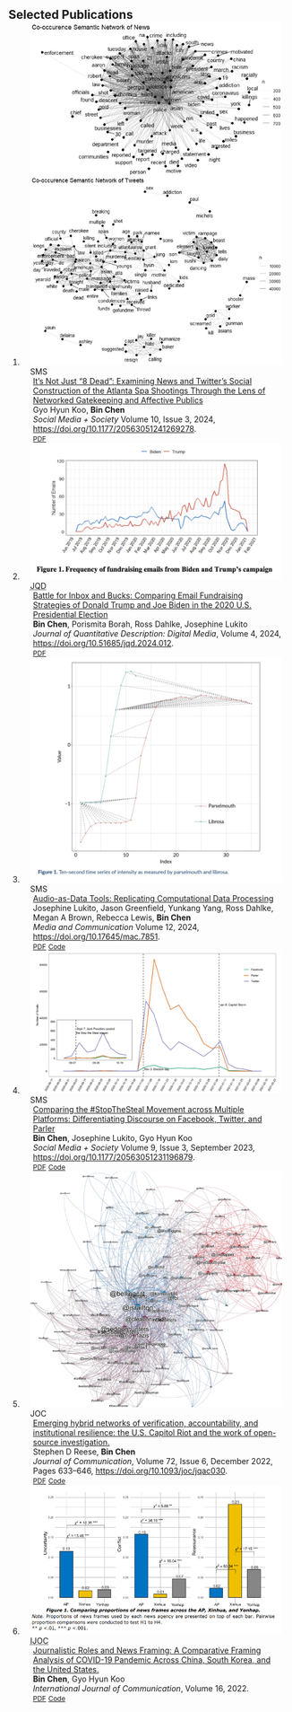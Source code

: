 <h2 id="publications" style="margin: 2px 0px -15px;">Selected Publications</h2>

<div class="publications">
<ol class="bibliography">

<li>
  <div class="pub-row">
    <div class="col-sm-3 abbr" style="position: relative; padding-right: 15px; padding-left: 15px;">
      <img src="assets/img/SMS_ATL.jpeg" class="teaser img-fluid z-depth-1">
      <abbr class="badge">SMS</abbr>
    </div>
    <div class="col-sm-9" style="position: relative; padding-right: 15px; padding-left: 20px;">
      <div class="title">
        <a href="https://journals.sagepub.com/doi/full/10.1177/20563051241269278">It’s Not Just “8 Dead”: Examining News and Twitter’s Social Construction of the Atlanta Spa Shootings Through the Lens of Networked Gatekeeping and Affective Publics</a>
      </div>
      <div class="author">Gyo Hyun Koo, <strong>Bin Chen</strong></div>
      <div class="periodical">
        <em>Social Media + Society</em> Volume 10, Issue 3, 2024, <a href="https://doi.org/10.1177/20563051241269278">https://doi.org/10.1177/20563051241269278</a>.
      </div>
      <div class="links">
        <a href="https://journals.sagepub.com/doi/full/10.1177/20563051241269278" class="btn btn-sm z-depth-0" role="button" target="_blank" style="font-size:12px;">PDF</a>
      </div>
    </div>
  </div>
</li>

<li>
  <div class="pub-row">
    <div class="col-sm-3 abbr" style="position: relative; padding: 0 15px;">
      <img src="assets/img/jqd.jpg" alt="Cover image for article about email fundraising strategies" class="teaser img-fluid z-depth-1">
      <abbr class="badge" title="Journal of Quantitative Description: Digital Media">JQD</abbr>
    </div>
    <div class="col-sm-9" style="position: relative; padding: 0 15px 0 20px;">
      <div class="title">
        <a href="https://journalqd.org/article/view/4299">Battle for Inbox and Bucks: Comparing Email Fundraising Strategies of Donald Trump and Joe Biden in the 2020 U.S. Presidential Election</a>
      </div>
      <div class="author"><strong>Bin Chen</strong>, Porismita Borah, Ross Dahlke, Josephine Lukito</div>
      <div class="periodical">
        <em>Journal of Quantitative Description: Digital Media</em>, Volume 4, 2024, 
        <a href="https://doi.org/10.51685/jqd.2024.012">https://doi.org/10.51685/jqd.2024.012</a>.
      </div>
      <div class="links">
        <a href="https://journalqd.org/article/view/4299/4532" class="btn btn-sm z-depth-0" role="button" target="_blank" rel="noopener noreferrer" style="font-size:12px;">PDF</a>
      </div>
    </div>
  </div>
</li>

<li>
  <div class="pub-row">
    <div class="col-sm-3 abbr" style="position: relative; padding-right: 15px; padding-left: 15px;">
      <img src="assets/img/mac_audio.jpg" alt="Teaser image for MaC publication" class="teaser img-fluid z-depth-1">
      <abbr class="badge">SMS</abbr>
    </div>
    <div class="col-sm-9" style="position: relative; padding-right: 15px; padding-left: 20px;">
      <div class="title">
        <a href="https://www.cogitatiopress.com/mediaandcommunication/article/view/7851">Audio-as-Data Tools: Replicating Computational Data Processing</a>
      </div>
      <div class="author">Josephine Lukito, Jason Greenfield, Yunkang Yang, Ross Dahlke, Megan A Brown, Rebecca Lewis, <strong>Bin Chen</strong></div>
      <div class="periodical">
        <em>Media and Communication</em> Volume 12, 2024, <a href="https://doi.org/10.17645/mac.7851">https://doi.org/10.17645/mac.7851</a>.
      </div>
      <div class="links">
        <a href="https://journals.sagepub.com/doi/10.1177/20563051231196879" class="btn btn-sm z-depth-0" role="button" target="_blank" rel="noopener noreferrer" style="font-size:12px;">PDF</a>
        <a href="https://osf.io/m7ghc/" class="btn btn-sm z-depth-0" role="button" target="_blank" rel="noopener noreferrer" style="font-size:12px;">Code</a>
      </div>
    </div>
  </div>
</li>

<li>
  <div class="pub-row">
    <div class="col-sm-3 abbr" style="position: relative; padding-right: 15px; padding-left: 15px;">
      <img src="assets/img/sms_teaser.png" alt="Teaser image for SMS publication" class="teaser img-fluid z-depth-1">
      <abbr class="badge">SMS</abbr>
    </div>
    <div class="col-sm-9" style="position: relative; padding-right: 15px; padding-left: 20px;">
      <div class="title">
        <a href="https://journals.sagepub.com/doi/10.1177/20563051231196879">Comparing the #StopTheSteal Movement across Multiple Platforms: Differentiating Discourse on Facebook, Twitter, and Parler</a>
      </div>
      <div class="author"><strong>Bin Chen</strong>, Josephine Lukito, Gyo Hyun Koo</div>
      <div class="periodical">
        <em>Social Media + Society</em> Volume 9, Issue 3, September 2023, <a href="https://doi.org/10.1177/20563051231196879">https://doi.org/10.1177/20563051231196879</a>.
      </div>
      <div class="links">
        <a href="https://journals.sagepub.com/doi/10.1177/20563051231196879" class="btn btn-sm z-depth-0" role="button" target="_blank" rel="noopener noreferrer" style="font-size:12px;">PDF</a>
        <a href="https://osf.io/m7ghc/" class="btn btn-sm z-depth-0" role="button" target="_blank" rel="noopener noreferrer" style="font-size:12px;">Code</a>
      </div>
    </div>
  </div>
</li>

<li>
  <div class="pub-row">
    <div class="col-sm-3 abbr" style="position: relative; padding-right: 15px; padding-left: 15px;">
      <img src="assets/img/joc_teaser.png" class="teaser img-fluid z-depth-1" alt="Image description">
      <abbr class="badge">JOC</abbr>
    </div>
    <div class="col-sm-9" style="position: relative; padding-right: 15px; padding-left: 20px;">
      <div class="title">
        <a href="https://doi.org/10.1093/joc/jqac030">Emerging hybrid networks of verification, accountability, and institutional resilience: the U.S. Capitol Riot and the work of open-source investigation.</a>
      </div>
      <div class="author">Stephen D Reese, <strong>Bin Chen</strong></div>
      <div class="periodical">
        <em>Journal of Communication</em>, Volume 72, Issue 6, December 2022, Pages 633–646, <a href="https://doi.org/10.1093/joc/jqac030">https://doi.org/10.1093/joc/jqac030</a>.
      </div>
      <div class="links">
        <a href="https://osf.io/jnq85" class="btn btn-sm z-depth-0" role="button" target="_blank" style="font-size:12px;">PDF</a>
        <a href="https://osf.io/69zbp/" class="btn btn-sm z-depth-0" role="button" target="_blank" style="font-size:12px;">Code</a>
      </div>
    </div>
  </div>
</li>

<li>
  <div class="pub-row">
    <div class="col-sm-3 abbr" style="position: relative; padding: 0 15px;">
      <img src="assets/img/ijoc_teaser.png" alt="Cover image for Journalistic Roles and News Framing article" class="teaser img-fluid z-depth-1">
      <abbr class="badge" title="International Journal of Communication">IJOC</abbr>
    </div>
    <div class="col-sm-9" style="position: relative; padding: 0 15px 0 20px;">
      <div class="title">
        <a href="https://ijoc.org/index.php/ijoc/article/view/19479/3879">Journalistic Roles and News Framing: A Comparative Framing Analysis of COVID-19 Pandemic Across China, South Korea, and the United States.</a>
      </div>
      <div class="author"><strong>Bin Chen</strong>, Gyo Hyun Koo</div>
      <div class="periodical"><em>International Journal of Communication</em>, Volume 16, 2022.</div>
      <div class="links">
        <a href="https://ijoc.org/index.php/ijoc/article/view/19479/3879" class="btn btn-sm z-depth-0" role="button" target="_blank" rel="noopener noreferrer" style="font-size:12px;">PDF</a>
        <a href="https://osf.io/z4uwg/" class="btn btn-sm z-depth-0" role="button" target="_blank" rel="noopener noreferrer" style="font-size:12px;">Code</a>
      </div>
    </div>
  </div>
</li>

<br>

</ol>
</div>